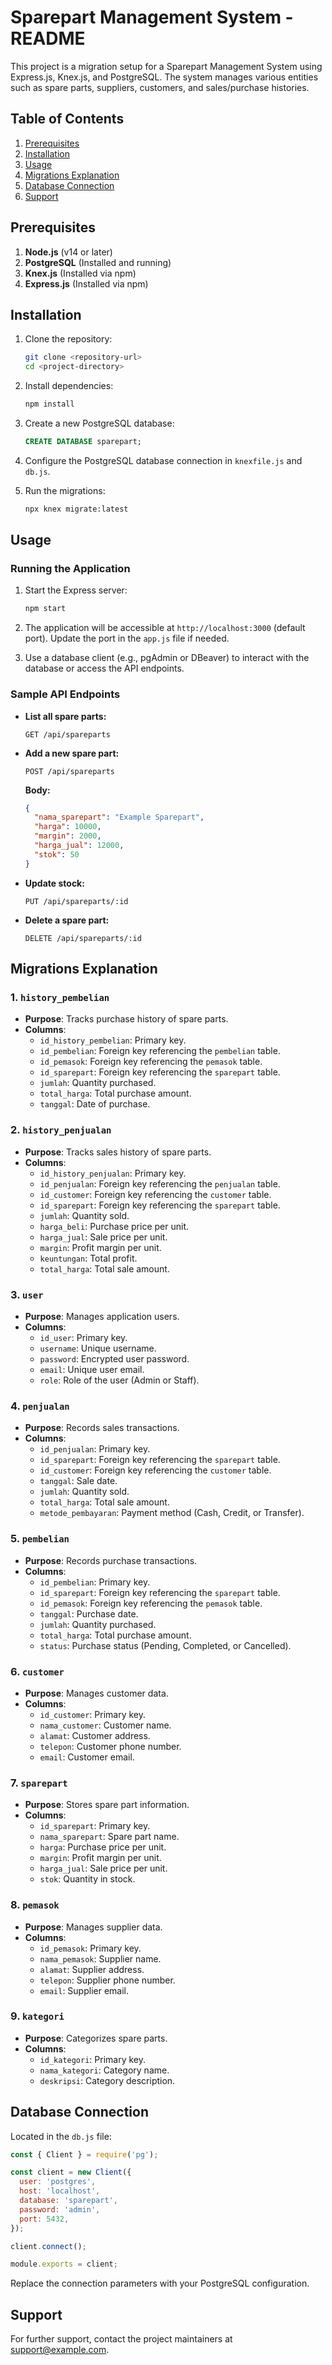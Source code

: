 # Sparepart Management System - README

This project is a migration setup for a Sparepart Management System using Express.js, Knex.js, and PostgreSQL. The system manages various entities such as spare parts, suppliers, customers, and sales/purchase histories.

## Table of Contents
1. [Prerequisites](#prerequisites)
2. [Installation](#installation)
3. [Usage](#usage)
4. [Migrations Explanation](#migrations-explanation)
5. [Database Connection](#database-connection)
6. [Support](#support)

## Prerequisites
1. **Node.js** (v14 or later)
2. **PostgreSQL** (Installed and running)
3. **Knex.js** (Installed via npm)
4. **Express.js** (Installed via npm)

## Installation

1. Clone the repository:
    ```bash
    git clone <repository-url>
    cd <project-directory>
    ```

2. Install dependencies:
    ```bash
    npm install
    ```

3. Create a new PostgreSQL database:
    ```sql
    CREATE DATABASE sparepart;
    ```

4. Configure the PostgreSQL database connection in `knexfile.js` and `db.js`.

5. Run the migrations:
    ```bash
    npx knex migrate:latest
    ```

## Usage

### Running the Application
1. Start the Express server:
    ```bash
    npm start
    ```

2. The application will be accessible at `http://localhost:3000` (default port). Update the port in the `app.js` file if needed.

3. Use a database client (e.g., pgAdmin or DBeaver) to interact with the database or access the API endpoints.

### Sample API Endpoints
- **List all spare parts:**
    ```http
    GET /api/spareparts
    ```
- **Add a new spare part:**
    ```http
    POST /api/spareparts
    ```
    **Body:**
    ```json
    {
      "nama_sparepart": "Example Sparepart",
      "harga": 10000,
      "margin": 2000,
      "harga_jual": 12000,
      "stok": 50
    }
    ```
- **Update stock:**
    ```http
    PUT /api/spareparts/:id
    ```
- **Delete a spare part:**
    ```http
    DELETE /api/spareparts/:id
    ```

## Migrations Explanation

### 1. `history_pembelian`
- **Purpose**: Tracks purchase history of spare parts.
- **Columns**:
  - `id_history_pembelian`: Primary key.
  - `id_pembelian`: Foreign key referencing the `pembelian` table.
  - `id_pemasok`: Foreign key referencing the `pemasok` table.
  - `id_sparepart`: Foreign key referencing the `sparepart` table.
  - `jumlah`: Quantity purchased.
  - `total_harga`: Total purchase amount.
  - `tanggal`: Date of purchase.

### 2. `history_penjualan`
- **Purpose**: Tracks sales history of spare parts.
- **Columns**:
  - `id_history_penjualan`: Primary key.
  - `id_penjualan`: Foreign key referencing the `penjualan` table.
  - `id_customer`: Foreign key referencing the `customer` table.
  - `id_sparepart`: Foreign key referencing the `sparepart` table.
  - `jumlah`: Quantity sold.
  - `harga_beli`: Purchase price per unit.
  - `harga_jual`: Sale price per unit.
  - `margin`: Profit margin per unit.
  - `keuntungan`: Total profit.
  - `total_harga`: Total sale amount.

### 3. `user`
- **Purpose**: Manages application users.
- **Columns**:
  - `id_user`: Primary key.
  - `username`: Unique username.
  - `password`: Encrypted user password.
  - `email`: Unique user email.
  - `role`: Role of the user (Admin or Staff).

### 4. `penjualan`
- **Purpose**: Records sales transactions.
- **Columns**:
  - `id_penjualan`: Primary key.
  - `id_sparepart`: Foreign key referencing the `sparepart` table.
  - `id_customer`: Foreign key referencing the `customer` table.
  - `tanggal`: Sale date.
  - `jumlah`: Quantity sold.
  - `total_harga`: Total sale amount.
  - `metode_pembayaran`: Payment method (Cash, Credit, or Transfer).

### 5. `pembelian`
- **Purpose**: Records purchase transactions.
- **Columns**:
  - `id_pembelian`: Primary key.
  - `id_sparepart`: Foreign key referencing the `sparepart` table.
  - `id_pemasok`: Foreign key referencing the `pemasok` table.
  - `tanggal`: Purchase date.
  - `jumlah`: Quantity purchased.
  - `total_harga`: Total purchase amount.
  - `status`: Purchase status (Pending, Completed, or Cancelled).

### 6. `customer`
- **Purpose**: Manages customer data.
- **Columns**:
  - `id_customer`: Primary key.
  - `nama_customer`: Customer name.
  - `alamat`: Customer address.
  - `telepon`: Customer phone number.
  - `email`: Customer email.

### 7. `sparepart`
- **Purpose**: Stores spare part information.
- **Columns**:
  - `id_sparepart`: Primary key.
  - `nama_sparepart`: Spare part name.
  - `harga`: Purchase price per unit.
  - `margin`: Profit margin per unit.
  - `harga_jual`: Sale price per unit.
  - `stok`: Quantity in stock.

### 8. `pemasok`
- **Purpose**: Manages supplier data.
- **Columns**:
  - `id_pemasok`: Primary key.
  - `nama_pemasok`: Supplier name.
  - `alamat`: Supplier address.
  - `telepon`: Supplier phone number.
  - `email`: Supplier email.

### 9. `kategori`
- **Purpose**: Categorizes spare parts.
- **Columns**:
  - `id_kategori`: Primary key.
  - `nama_kategori`: Category name.
  - `deskripsi`: Category description.

## Database Connection

Located in the `db.js` file:
```javascript
const { Client } = require('pg');

const client = new Client({
  user: 'postgres',
  host: 'localhost',
  database: 'sparepart',
  password: 'admin',
  port: 5432,
});

client.connect();

module.exports = client;
```

Replace the connection parameters with your PostgreSQL configuration.

## Support

For further support, contact the project maintainers at [support@example.com](mailto:support@example.com).
